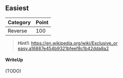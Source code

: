 ## Easiest

| Category | Point |
| --- | --- |
| Reverse | 100 |

> **Hint1**: https://en.wikipedia.org/wiki/Exclusive_or <br>
> [easy.a16887e454b9321bfeef8c1b42dda8a2](./easy.a16887e454b9321bfeef8c1b42dda8a2) <br>

#### WriteUp

(TODO)
